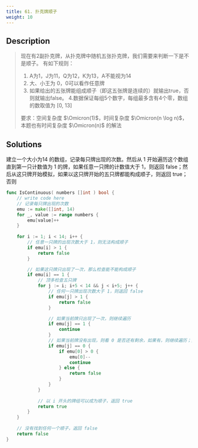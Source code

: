 ```yaml
---
title: 61. 扑克牌顺子
weight: 10
---
```


## Description
> 现在有2副扑克牌，从扑克牌中随机五张扑克牌，我们需要来判断一下是不是顺子。
> 有如下规则：
> 1. A为1，J为11，Q为12，K为13，A不能视为14
> 2. 大、小王为 0，0可以看作任意牌
> 3. 如果给出的五张牌能组成顺子（即这五张牌是连续的）就输出true，否则就输出false。
> 4.数据保证每组5个数字，每组最多含有4个零，数组的数取值为 [0, 13]
> 
> 要求：空间复杂度 $\Omicron(1)$，时间复杂度 $\Omicron(n \log n)$，本题也有时间复杂度 $\Omicron(n)$ 的解法


## Solutions

建立一个大小为14 的数组，记录每只牌出现的次数。然后从 1 开始遍历这个数组直到第一只计数值为 1 的牌，如果任意一只牌的计数值大于 1，则返回 false；然后从这只牌开始模拟，如果以这只牌开始的五只牌都能构成顺子，则返回 true；否则
```go
func IsContinuous( numbers []int ) bool {
    // write code here
	// 记录每只牌出现的次数
    emu := make([]int, 14)
    for _, value := range numbers {
        emu[value]++
    }
    
    for i := 1; i < 14; i++ {
		// 任意一只牌的出现次数大于 1，则无法构成顺子
        if emu[i] > 1 {
            return false
        }

		// 如果这只牌只出现了一次，那么检查能不能构成顺子
        if emu[i] == 1 {
			// 顶多检查五只牌
            for j := i; i+5 < 14 && j < i+5; j++ {
				// 任何一只牌出现次数大于 1，则返回 false
                if emu[j] > 1 {
                    return false
                }

				// 如果当前牌只出现了一次，则继续遍历
                if emu[j] == 1 {
                    continue
                }
				// 如果当前牌没有出现，则看 0 是否还有剩余，如果有，则继续遍历；如果没有，则返回 false
                if emu[j] == 0 {
                    if emu[0] > 0 {
                        emu[0]--
                        continue
                    } else {
                        return false
                    }
                }
            }
            
			// 以 i 开头的牌组可以成为顺子，返回 true
            return true
        }
    }
    
	// 没有找到任何一个顺子，返回 false
    return false
}
```
